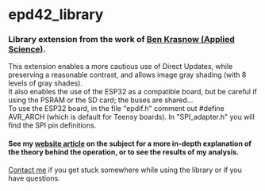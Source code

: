 # epd42_library
### Library extension from the work of [Ben Krasnow (Applied Science)](https://benkrasnow.blogspot.com/2017/10/fast-partial-refresh-on-42-e-paper.html#post-body-2287140971625761519:~:text=Google%20Drive%20link%20with%20Arduino%20firmware,used%20in%20this%20project%3A%20https%3A%2F%2Fdrive.google.com%2Fopen%3Fid%3D0B4YXWiqYWB99UmRYQi1qdXJIVFk).
This extension enables a more cautious use of Direct Updates, while preserving a reasonable contrast, and allows image gray shading (with 8 levels of gray shades).\
It also enables the use of the ESP32 as a compatible board, but be careful if using the PSRAM or the SD card; the buses are shared...\
To use the ESP32 board, in the file "epdif.h" comment out #define AVR_ARCH (which is default for Teensy boards). In "SPI_adapter.h" you will find the SPI pin definitions.

#### See my [website article](https://deeptronix.wordpress.com/2021/04/17/video-and-gray-shades-on-epd/) on the subject for a more in-depth explanation of the theory behind the operation, or to see the results of my analysis.
[Contact me](https://deeptronix.wordpress.com/contact/) if you get stuck somewhere while using the library or if you have questions.
